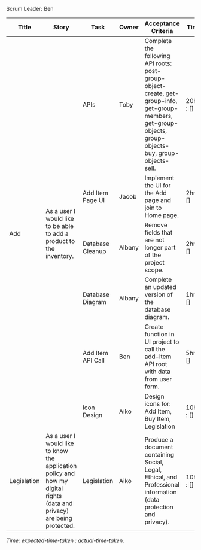 Scrum Leader: Ben

<table>
  <thead>
    <tr>
      <th>Title</th>
      <th>Story</th>
      <th>Task</th>
      <th>Owner</th>
      <th>Acceptance Criteria</th>
      <th>Time</th>
      <th>Progress</th>
    </tr>
  </thead>
  <tbody>
    <tr>
      <td rowspan=6>Add</td>
      <td rowspan=6>As a user I would like to be able to add a product to the inventory.</td>
      <td>APIs</td>
      <td>Toby</td>
      <td>
        Complete the following API roots:
        post-group-object-create, get-group-info,
        get-group-members, get-group-objects,
        group-objects-buy, group-objects-sell.
      </td>
      <td>20hrs : []</td>
      <td>in progress</td>
    </tr>
    <tr>
      <td>Add Item Page UI</td>
      <td>Jacob</td>
      <td>Implement the UI for the Add page and join to Home page.</td>
      <td>2hrs : []</td>
      <td>in progress</td>
    </tr>
    <tr>
      <td>Database Cleanup</td>
      <td>Albany</td>
      <td>
        Remove fields that are not longer part of the
        project scope.
      </td>
      <td>2hrs: []</td>
      <td>in progress</td>
    </tr>
    <tr>
      <td>Database Diagram</td>
      <td>Albany</td>
      <td>
        Complete an updated version of the database diagram.
      </td>
      <td>1hr : []</td>
      <td>in progress</td>
    </tr>
    <tr>
      <td>Add Item API Call</td>
      <td>Ben</td>
      <td>
        Create function in UI project to call the add-item
        API root with data from user form.
      </td>
      <td>5hrs : []</td>
      <td>in progress</td>
    </tr>
    <tr>
      <td>Icon Design</td>
      <td>Aiko</td>
      <td>
        Design icons for: Add Item, Buy Item, Legislation
      </td>
      <td>10hrs : []</td>
      <td>in progress</td>
    </tr>
    <tr>
      <td>Legislation</td>
      <td>
        As a user I would like to know the application policy
        and how my digital rights (data and privacy) are being
        protected.
      </td>
      <td>Legislation</td>
      <td>Aiko</td>
      <td>
        Produce a document containing Social, Legal, Ethical,
        and Professional information (data protection and privacy).
      </td>
      <td>10hrs : []</td>
      <td>in progress</td>
    </tr>
  </tbody>
</table>

*Time: expected-time-taken : actual-time-taken.*

